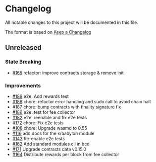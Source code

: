<!--
Guiding Principles:

Changelogs are for humans, not machines.
There should be an entry for every single version.
The same types of changes should be grouped.
Versions and sections should be linkable.
The latest version comes first.
The release date of each version is displayed.
Mention whether you follow Semantic Versioning.

Usage:

Change log entries are to be added to the Unreleased section under the
appropriate stanza (see below). Each entry should have the following
format:

* [#PullRequestNumber](PullRequestLink) message

Types of changes (Stanzas):

"Features" for new features.
"Improvements" for changes in existing functionality.
"Deprecated" for soon-to-be removed features.
"Bug Fixes" for any bug fixes.
"Client Breaking" for breaking CLI commands and REST routes used by end-users.
"API Breaking" for breaking exported APIs used by developers building on SDK.
"State Machine Breaking" for any changes that result in a different AppState
given same genesisState and txList.
Ref: https://keepachangelog.com/en/1.0.0/
-->

# Changelog

All notable changes to this project will be documented in this file.

The format is based on [Keep a Changelog](https://keepachangelog.com/en/1.0.0/)

## Unreleased

### State Breaking

- [#165](https://github.com/babylonlabs-io/babylon-sdk/pull/165) refactor: improve contracts storage & remove init

### Improvements

- [#189](https://github.com/babylonlabs-io/babylon-sdk/pull/189) e2e: Add rewards test
- [#188](https://github.com/babylonlabs-io/babylon-sdk/pull/188) chore: refactor error handling and sudo call to avoid chain halt
- [#187](https://github.com/babylonlabs-io/babylon-sdk/pull/187) chore: bump contracts with finality signature fix
- [#186](https://github.com/babylonlabs-io/babylon-sdk/pull/186) e2e: test for fee collector
- [#182](https://github.com/babylonlabs-io/babylon-sdk/pull/182) e2e: reenable and fix e2e tests
- [#172](https://github.com/babylonlabs-io/babylon-sdk/pull/172) chore: Fix e2e tests
- [#108](https://github.com/babylonlabs-io/babylon-sdk/pull/108) chore: Upgrade wasmd to 0.55
- [#116](https://github.com/babylonlabs-io/babylon-sdk/pull/116) add docs for
  the x/babylon module
- [#143](https://github.com/babylonlabs-io/babylon-sdk/pull/143) Re-enable e2e tests
- [#162](https://github.com/babylonlabs-io/babylon-sdk/pull/162) Add standard modules cli in bcd
- [#171](https://github.com/babylonlabs-io/babylon-sdk/pull/171) Upgrade contracts data v0.15.0
- [#164](https://github.com/babylonlabs-io/babylon-sdk/pull/164) Distribute rewards per block from fee collector
